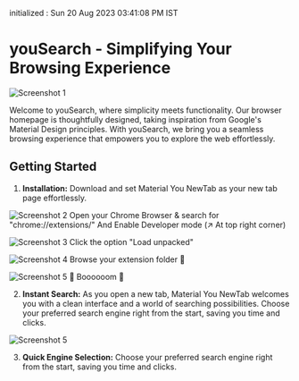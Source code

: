 initialized : Sun 20 Aug 2023 03∶41∶08 PM IST
# youSearch - Simplifying Your Browsing Experience

![Screenshot 1](https://live.staticflickr.com/65535/53156864266_1fd519ab86_k.jpg)

Welcome to youSearch, where simplicity meets functionality. Our browser homepage is thoughtfully designed, taking inspiration from Google's Material Design principles. With youSearch, we bring you a seamless browsing experience that empowers you to explore the web effortlessly.

## Getting Started

1. **Installation:**
Download and set Material You NewTab as your new tab page effortlessly.

![Screenshot 2](https://i.postimg.cc/zD2hVknG/Material-You-New-Tab-installation-1.jpg)
Open your Chrome Browser & search for "chrome://extensions/"
And Enable Developer mode (↗️ At top right corner)

![Screenshot 3](https://i.postimg.cc/YSNg0Kx5/Material-You-New-Tab-installation-2.jpg)
Click the option "Load unpacked"

![Screenshot 4](https://i.postimg.cc/MHLfNWWQ/material-you-new-tab-installation-3.jpg)
Browse your extension folder 📁

![Screenshot 5](https://i.postimg.cc/W3RWLv1x/Material-You-New-Tab-installation-4.jpg)
🎊 Boooooom 🎉

2. **Instant Search:** As you open a new tab, Material You NewTab welcomes you with a clean interface and a world of searching possibilities. Choose your preferred search engine right from the start, saving you time and clicks.

![Screenshot 5](https://live.staticflickr.com/65535/53156864261_bf381fa6ca_k.jpg)

3. **Quick Engine Selection:** Choose your preferred search engine right from the start, saving you time and clicks.